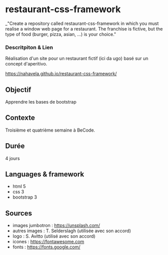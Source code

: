 # restaurant-css-framework

_"Create a repository called restaurant-css-framework in which you must realise a window web page for a restaurant. The franchise is fictive, but the type of food (burger, pizza, asian, …​) is your choice."

### Descritpiton & Lien

Réalisation d'un site pour un restaurant fictif (ici da ugo) basé sur un concept d'aperitivo.

https://nahavela.github.io/restaurant-css-framework/

## Objectif

Apprendre les bases de bootstrap

## Contexte

Troisième et quatrième semaine à BeCode.

## Durée

4 jours

## Languages & framework

- html 5
- css 3
- bootstrap 3

## Sources

- images jumbotron : https://unsplash.com/
- autres images : T. Selderslagh (utilisée avec son accord)
- logo : S. Avitto (utilisé avec son accord)
- icones : https://fontawesome.com
- fonts : https://fonts.google.com/


